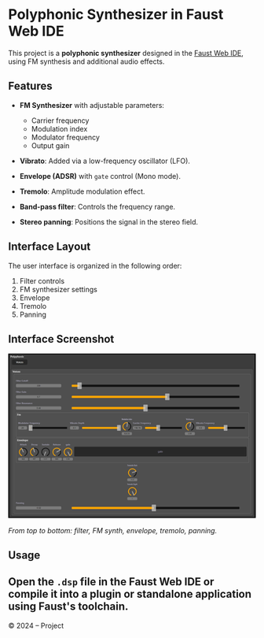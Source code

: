 # Polyphonic Synthesizer in Faust Web IDE

This project is a **polyphonic synthesizer** designed in the [Faust Web IDE](https://faustide.grame.fr/), using FM synthesis and additional audio effects.

## Features

- **FM Synthesizer** with adjustable parameters:
  - Carrier frequency
  - Modulation index
  - Modulator frequency
  - Output gain

- **Vibrato**: Added via a low-frequency oscillator (LFO).

- **Envelope (ADSR)** with `gate` control (Mono mode).

- **Tremolo**: Amplitude modulation effect.

- **Band-pass filter**: Controls the frequency range.

- **Stereo panning**: Positions the signal in the stereo field.

## Interface Layout

The user interface is organized in the following order:
1. Filter controls  
2. FM synthesizer settings  
3. Envelope  
4. Tremolo  
5. Panning  

## Interface Screenshot

![Faust Interface](screenshots/interface.png)

*From top to bottom: filter, FM synth, envelope, tremolo, panning.*

## Usage

Open the `.dsp` file in the Faust Web IDE or compile it into a plugin or standalone application using Faust's toolchain.
---

© 2024 – Project
